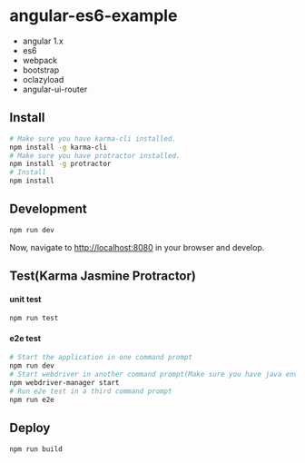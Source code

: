 # angular-es6-example
* angular 1.x
* es6
* webpack
* bootstrap
* oclazyload
* angular-ui-router

## Install
```bash
# Make sure you have karma-cli installed.
npm install -g karma-cli
# Make sure you have protractor installed.
npm install -g protractor
# Install 
npm install
```
## Development
```bash
npm run dev
```
Now, navigate to [http://localhost:8080](http://localhost:8080) in your browser and develop.
## Test(Karma Jasmine Protractor)
#### unit test 
`npm run test`
#### e2e test 
```bash
# Start the application in one command prompt
npm run dev
# Start webdriver in another command prompt(Make sure you have java environment.)
npm webdriver-manager start
# Run e2e test in a third command prompt
npm run e2e
```

## Deploy
`npm run build`
